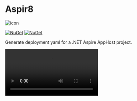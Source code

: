 # Aspir8

![icon](https://github.com/prom3theu5/aspirational-manifests/assets/1518610/5f4402e9-6f2c-4ca4-b457-206fb8233155)

[![NuGet](https://img.shields.io/nuget/v/aspirate.svg)](https://www.nuget.org/packages/aspirate/)
[![NuGet](https://img.shields.io/nuget/dt/aspirate.svg)](https://www.nuget.org/packages/aspirate/)

Generate deployment yaml for a .NET Aspire AppHost project.

<video src="https://github.com/prom3theu5/aspirational-manifests/assets/1518610/319c4e1e-d47f-40e3-a8c3-ddf124b003a2" />
